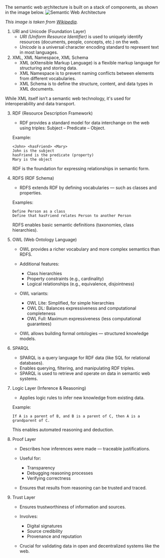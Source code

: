 The semantic web architecture is built on a stack of components, as shown in the image below.
![Semantic Web Architecture](https://upload.wikimedia.org/wikipedia/en/3/37/Semantic-web-stack.png?20080518142307)

*This image is taken from [Wikipedia](https://en.wikipedia.org/wiki/File:Semantic-web-stack.png).*

1. URI and Unicode (Foundation Layer)
   - *URI (Uniform Resource Identifier)* is used to uniquely identify resources (documents, people, concepts, etc.) on the web.
   - *Unicode* is a universal character encoding standard to represent text in most languages.
2. XML, XML Namespace, XML Schema
   - XML (eXtensible Markup Language) is a flexible markup language for structuring and storing data.
   - XML Namespace is to prevent naming conflicts between elements from different vocabularies.
   - XML Schema is to define the structure, content, and data types in XML documents.

  While XML itself isn’t a semantic web technology, it's used for interoperability and data transport.

3. RDF (Resource Description Framework)
     - RDF provides a standard model for data interchange on the web using triples: Subject – Predicate – Object.
  
    Example:
    ```
    <John> <hasFriend> <Mary>
    John is the subject
    hasFriend is the predicate (property)
    Mary is the object
    ```
  
    RDF is the foundation for expressing relationships in semantic form.

4. RDFS (RDF Schema)
   - RDFS extends RDF by defining vocabularies — such as classes and properties.

    Examples:
    ```
    Define Person as a class
    Define that hasFriend relates Person to another Person
    ```
    RDFS enables basic semantic definitions (taxonomies, class hierarchies).

5. OWL (Web Ontology Language)
   - OWL provides a richer vocabulary and more complex semantics than RDFS.
   - Additional features:
       - Class hierarchies
       - Property constraints (e.g., cardinality)
       - Logical relationships (e.g., equivalence, disjointness)
    - OWL variants:
        - OWL Lite: Simplified, for simple hierarchies
        - OWL DL: Balances expressiveness and computational completeness
        - OWL Full: Maximum expressiveness (less computational guarantees)

    - OWL allows building formal ontologies — structured knowledge models.

6. SPARQL
    - SPARQL is a query language for RDF data (like SQL for relational databases).
    - Enables querying, filtering, and manipulating RDF triples.
    - SPARQL is used to retrieve and operate on data in semantic web systems.

7. Logic Layer (Inference & Reasoning)
     - Applies logic rules to infer new knowledge from existing data.

    Example:
    ```
    If A is a parent of B, and B is a parent of C, then A is a grandparent of C.
    ```
    This enables automated reasoning and deduction.

8. Proof Layer
    - Describes how inferences were made — traceable justifications.
    - Useful for:
        - Transparency
        - Debugging reasoning processes
        - Verifying correctness

    - Ensures that results from reasoning can be trusted and traced.

9. Trust Layer
    - Ensures trustworthiness of information and sources.
    - Involves:
        - Digital signatures
        - Source credibility
        - Provenance and reputation

    - Crucial for validating data in open and decentralized systems like the web.
